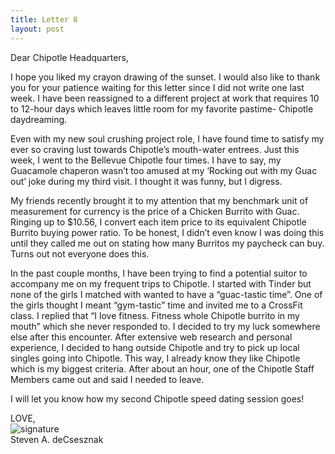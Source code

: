 ```yaml
---
title: Letter 8
layout: post
---
```


Dear Chipotle Headquarters, 

I hope you liked my crayon drawing of the sunset.  I would also like to thank you for your patience waiting for this letter since I did not write one last week.  I have been reassigned to a different project at work that requires 10 to 12-hour days which leaves little room for my favorite pastime- Chipotle daydreaming. 

Even with my new soul crushing project role, I have found time to satisfy my ever so craving lust towards Chipotle’s mouth-water entrees.  Just this week, I went to the Bellevue Chipotle four times.  I have to say, my Guacamole chaperon wasn’t too amused at my ‘Rocking out with my Guac out’ joke during my third visit.  I thought it was funny, but I digress.  

My friends recently brought it to my attention that my benchmark unit of measurement for currency is the price of a Chicken Burrito with Guac.  Ringing up to $10.56, I convert each item price to its equivalent Chipotle Burrito buying power ratio. To be honest, I didn’t even know I was doing this until they called me out on stating how many Burritos my paycheck can buy.  Turns out not everyone does this. 

In the past couple months, I have been trying to find a potential suitor to accompany me on my frequent trips to Chipotle.  I started with Tinder but none of the girls I matched with wanted to have a “guac-tastic time”.  One of the girls thought I meant “gym-tastic” time and invited me to a CrossFit class.  I replied that “I love fitness.  Fitness whole Chipotle burrito in my mouth” which she never responded to. I decided to try my luck somewhere else after this encounter.  After extensive web research and personal experience, I decided to hang outside Chipotle and try to pick up local singles going into Chipotle.  This way, I already know they like Chipotle which is my biggest criteria.  After about an hour, one of the Chipotle Staff Members came out and said I needed to leave.  

I will let you know how my second Chipotle speed dating session goes!

LOVE,<br>
![signature](https://fontmeme.com/permalink/200925/c101f6549bbb85c94b3d8b47e8b8e244.png)<br>
Steven A. deCsesznak